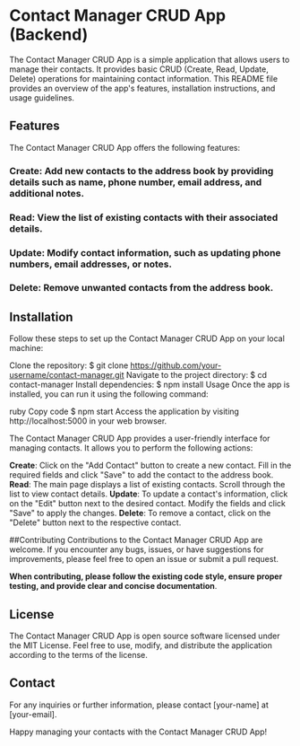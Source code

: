 # Contact Manager CRUD App (Backend)
The Contact Manager CRUD App is a simple application that allows users to manage their contacts. It provides basic CRUD (Create, Read, Update, Delete) operations for maintaining contact information. This README file provides an overview of the app's features, installation instructions, and usage guidelines.

## Features
The Contact Manager CRUD App offers the following features:

### Create: Add new contacts to the address book by providing details such as name, phone number, email address, and additional notes.
### Read: View the list of existing contacts with their associated details.
### Update: Modify contact information, such as updating phone numbers, email addresses, or notes.
### Delete: Remove unwanted contacts from the address book.


## Installation
Follow these steps to set up the Contact Manager CRUD App on your local machine:

Clone the repository: $ git clone https://github.com/your-username/contact-manager.git
Navigate to the project directory: $ cd contact-manager
Install dependencies: $ npm install
Usage
Once the app is installed, you can run it using the following command:

ruby
Copy code
$ npm start
Access the application by visiting http://localhost:5000 in your web browser.

The Contact Manager CRUD App provides a user-friendly interface for managing contacts. It allows you to perform the following actions:

**Create**: Click on the "Add Contact" button to create a new contact. Fill in the required fields and click "Save" to add the contact to the address book.
**Read**: The main page displays a list of existing contacts. Scroll through the list to view contact details.
**Update**: To update a contact's information, click on the "Edit" button next to the desired contact. Modify the fields and click "Save" to apply the changes.
**Delete**: To remove a contact, click on the "Delete" button next to the respective contact.

##Contributing
Contributions to the Contact Manager CRUD App are welcome. If you encounter any bugs, issues, or have suggestions for improvements, please feel free to open an issue or submit a pull request.

**When contributing, please follow the existing code style, ensure proper testing, and provide clear and concise documentation**.

## License
The Contact Manager CRUD App is open source software licensed under the MIT License. Feel free to use, modify, and distribute the application according to the terms of the license.

## Contact
For any inquiries or further information, please contact [your-name] at [your-email].

Happy managing your contacts with the Contact Manager CRUD App!
